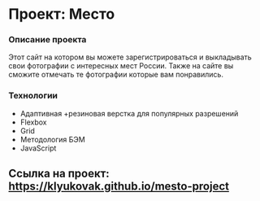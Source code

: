 # Проект: Место

### Описание проекта
Этот сайт на котором вы можете зарегистрироваться и выкладывать свои фотографии с интересных мест России. Также на сайте вы сможите отмечать те фотографии которые вам понравились.

### Технологии
* Адаптивная +резиновая верстка для популярных разрешений
* Flexbox
* Grid
* Методология БЭМ
* JavaScript

## Ссылка на проект:  https://klyukovak.github.io/mesto-project
